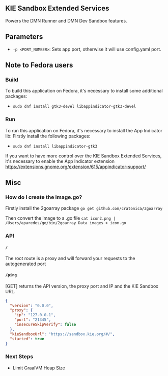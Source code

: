 ## KIE Sandbox Extended Services

Powers the DMN Runner and DMN Dev Sandbox features.

## Parameters

- `-p <PORT_NUMBER>`: Sets app port, otherwise it will use config.yaml port.

## Note to Fedora users

### Build

To build this application on Fedora, it's necessary to install some additional packages:

- `sudo dnf install gtk3-devel libappindicator-gtk3-devel`

### Run

To run this application on Fedora, it's necessary to install the App Indicator lib:
Firstly install the following packages:

- `sudo dnf install libappindicator-gtk3`

If you want to have more control over the KIE Sandbox Extended Services, it's necessary to enable the App Indicator extension
https://extensions.gnome.org/extension/615/appindicator-support/

## Misc

### How do I create the image.go?

Firstly install the 2goarray package
`go get github.com/cratonica/2goarray`

Then convert the image to a .go file
`cat icon2.png | /Users/aparedes/go/bin/2goarray Data images > icon.go`

### API

#### `/`

The root route is a proxy and will forward your requests to the autogenerated port

#### `/ping`

[GET] returns the API version, the proxy port and IP and the KIE Sandbox URL.

```json
{
  "version": "0.0.0",
  "proxy": {
    "ip": "127.0.0.1",
    "port": "21345",
    "insecureSkipVerify": false
  },
  "kieSandboxUrl": "https://sandbox.kie.org/#/",
  "started": true
}
```

### Next Steps

- Limit GraalVM Heap Size
